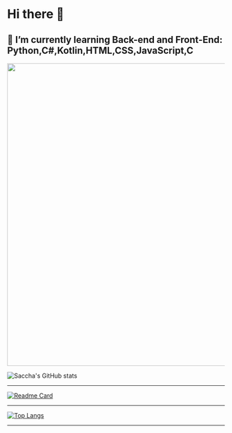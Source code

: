 # Hi there 👋

## 🌱 I’m currently learning Back-end and Front-End: Python,C#,Kotlin,HTML,CSS,JavaScript,C

<img src= https://c.tenor.com/6nBor-Pxi8MAAAAC/anime-onodera.gif width= "700">

![Saccha's GitHub stats](https://github-readme-stats.vercel.app/api?username=saccha&theme=dracula&show_icons=true)

-------------------------------------------------------------------------------------------------------------------------------------------
[![Readme Card](https://github-readme-stats.vercel.app/api/pin/?username=saccha&repo=github-readme-stats)](https://github.com/saccha/github-readme-stats)

-------------------------------------------------------------------------------------------------------------------------------------------

[![Top Langs](https://github-readme-stats.vercel.app/api/top-langs/?username=saccha&layout=dracula)](https://github.com/saccha/github-readme-stats)

-------------------------------------------------------------------------------------------------------------------------------------------

<!--
**Saccha/Saccha** is a ✨ _special_ ✨ repository because its `README.md` (this file) appears on your GitHub profile.

Here are some ideas to get you started:

- 🔭 I’m currently working on ...
- 🌱 I’m currently learning ...
- 👯 I’m looking to collaborate on ...
- 🤔 I’m looking for help with ...
- 💬 Ask me about ...
- 📫 How to reach me: ...
- 😄 Pronouns: ...
- ⚡ Fun fact: ...
-->

